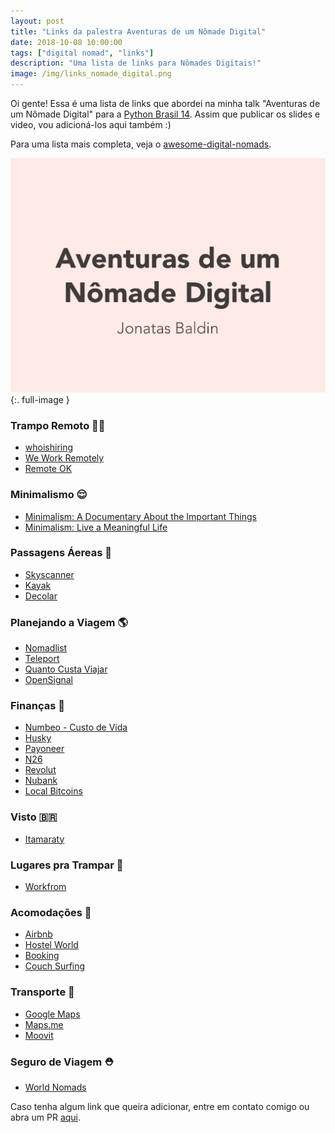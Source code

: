 ```yaml
---
layout: post
title: "Links da palestra Aventuras de um Nômade Digital"
date: 2018-10-08 10:00:00
tags: ["digital nomad", "links"]
description: "Uma lista de links para Nômades Digitais!"
image: /img/links_nomade_digital.png
---
```


Oi gente! Essa é uma lista de links que abordei na minha talk "Aventuras de um Nômade Digital" para a [Python Brasil 14](https://2018.pythonbrasil.org.br/). Assim que publicar os slides e video, vou adicioná-los aqui também :)

Para uma lista mais completa, veja o [awesome-digital-nomads](https://github.com/cbovis/awesome-digital-nomads).

![](/img/links_nomade_digital.png){:. full-image }

### Trampo Remoto 👩‍💻
- [whoishiring](https://whoishiring.io/)
- [We Work Remotely](https://weworkremotely.com/)
- [Remote OK](https://http://remoteok.io/)

### Minimalismo 😌
- [Minimalism: A Documentary About the Important Things](https://www.netflix.com/title/80114460)
- [Minimalism: Live a Meaningful Life](https://www.theminimalists.com/books/)

### Passagens Áereas 🛫
- [Skyscanner](https://www.skyscanner.com.br/)
- [Kayak](https://www.kayak.com/)
- [Decolar](https://www.decolar.com/)

### Planejando a Viagem 🌎
- [Nomadlist](https://nomadlist.com/)
- [Teleport](https://teleport.org/)
- [Quanto Custa Viajar](https://quantocustaviajar.com)
- [OpenSignal](https://opensignal.com/)

### Finanças 🤑
- [Numbeo - Custo de Vida](https://www.numbeo.com/cost-of-living/)
- [Husky](https://husky.io/)
- [Payoneer](https://payoneer.com)
- [N26](https://n26.com)
- [Revolut](https://www.revolut.com)
- [Nubank](https://www.nubank.com.br)
- [Local Bitcoins](https://localbitcoins.com)

### Visto 🇧🇷
- [Itamaraty](http://www.portalconsular.itamaraty.gov.br/tabela-de-vistos-para-cidadaos-brasileiros)

### Lugares pra Trampar 🏢
- [Workfrom](https://workfrom.co/)

### Acomodações 🏡
- [Airbnb](https://www.airbnb.com/)
- [Hostel World](https://www.hostelworld.com/)
- [Booking](https://www.booking.com/)
- [Couch Surfing](https://www.couchsurfing.com/)

### Transporte 🚌
- [Google Maps](https://maps.google.com)
- [Maps.me](https://maps.me)
- [Moovit](https://moovit.com/)

### Seguro de Viagem ⛑
- [World Nomads](https://www.worldnomads.com/)

Caso tenha algum link que queira adicionar, entre em contato comigo ou abra um PR [aqui](https://github.com/jonatasbaldin/jonatasbaldin.github.io).
